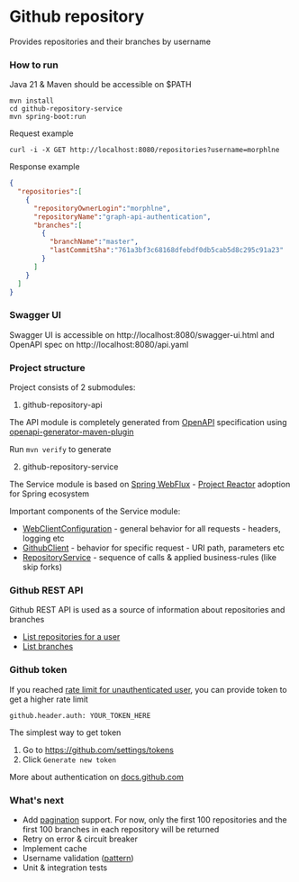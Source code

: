 # Github repository

Provides repositories and their branches by username

### How to run

Java 21 & Maven should be accessible on $PATH

```
mvn install
cd github-repository-service
mvn spring-boot:run
```

Request example
```
curl -i -X GET http://localhost:8080/repositories?username=morphlne
```

Response example
```json
{
  "repositories":[
    {
      "repositoryOwnerLogin":"morphlne",
      "repositoryName":"graph-api-authentication",
      "branches":[
        {
          "branchName":"master",
          "lastCommitSha":"761a3bf3c68168dfebdf0db5cab5d8c295c91a23"
        }
      ]
    }
  ]
}
```

### Swagger UI

Swagger UI is accessible on http://localhost:8080/swagger-ui.html and OpenAPI spec on http://localhost:8080/api.yaml

### Project structure

Project consists of 2 submodules:

1. github-repository-api

The API module is completely generated from [OpenAPI](https://spec.openapis.org/oas/v3.0.3) specification using [openapi-generator-maven-plugin](https://github.com/OpenAPITools/openapi-generator/blob/master/modules/openapi-generator-maven-plugin/README.md)

Run `mvn verify` to generate

2. github-repository-service

The Service module is based on [Spring WebFlux](https://docs.spring.io/spring-framework/reference/web/webflux.html) - [Project Reactor](https://projectreactor.io/) adoption for Spring ecosystem

Important components of the Service module:
* [WebClientConfiguration](https://github.com/morphlne/github-repository/blob/master/github-repository-service/src/main/java/io/pan/github/repository/configuration/WebClientConfiguration.java) - general behavior for all requests - headers, logging etc
* [GithubClient](https://github.com/morphlne/github-repository/blob/master/github-repository-service/src/main/java/io/pan/github/repository/client/GithubClient.java) - behavior for specific request - URI path, parameters etc
* [RepositoryService](https://github.com/morphlne/github-repository/blob/master/github-repository-service/src/main/java/io/pan/github/repository/service/RepositoryService.java) - sequence of calls & applied business-rules (like skip forks)

### Github REST API

Github REST API is used as a source of information about repositories and branches
* [List repositories for a user](https://docs.github.com/en/rest/repos/repos#list-repositories-for-a-user)
* [List branches](https://docs.github.com/en/rest/branches/branches)

### Github token

If you reached [rate limit for unauthenticated user](https://docs.github.com/en/rest/using-the-rest-api/rate-limits-for-the-rest-api?apiVersion=2022-11-28#primary-rate-limit-for-unauthenticated-users), you can provide token to get a higher rate limit

```
github.header.auth: YOUR_TOKEN_HERE
```

The simplest way to get token

1. Go to https://github.com/settings/tokens
2. Click `Generate new token`

More about authentication on [docs.github.com](https://docs.github.com/en/rest/authentication/authenticating-to-the-rest-api)

### What's next

* Add [pagination](https://docs.github.com/en/rest/using-the-rest-api/using-pagination-in-the-rest-api) support. For now, only the first 100 repositories and the first 100 branches in each repository will be returned
* Retry on error & circuit breaker
* Implement cache 
* Username validation ([pattern](https://github.com/shinnn/github-username-regex))
* Unit & integration tests
